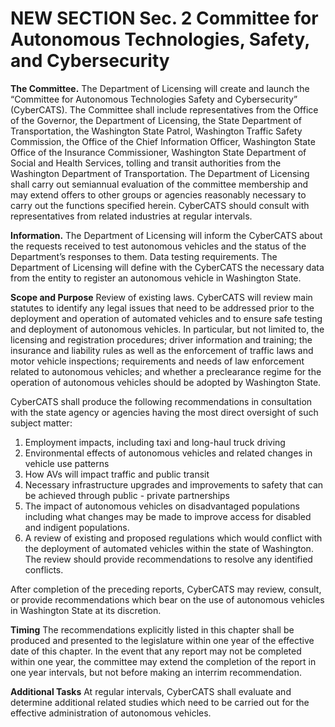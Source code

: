
# NEW SECTION Sec. 2 Committee for Autonomous Technologies, Safety, and Cybersecurity

**The Committee.** The Department of Licensing will create and launch the “Committee for Autonomous Technologies Safety and Cybersecurity” (CyberCATS). The Committee shall include representatives from the Office of the Governor, the Department of Licensing, the State Department of Transportation, the Washington State Patrol, Washington Traffic Safety Commission, the Office of the Chief Information Officer, Washington State Office of the Insurance Commissioner, Washington State Department of Social and Health Services, tolling and transit authorities from the Washington Department of Transportation. The Department of Licensing shall carry out semiannual evaluation of the committee membership and may extend offers to other groups or agencies reasonably necessary to carry out the functions specified herein.  CyberCATS should consult with representatives from related industries at regular intervals. 

**Information.** The Department of Licensing will inform the CyberCATS about the requests received to test autonomous vehicles and the status of the Department’s responses to them.
Data testing requirements. The Department of Licensing will define with the CyberCATS the necessary data from the entity to register an autonomous vehicle in Washington State. 

**Scope and Purpose**
Review of existing laws. CyberCATS will review main statutes to identify any legal issues that need to be addressed prior to the deployment and operation of automated vehicles and to ensure safe testing and deployment of autonomous vehicles. In particular, but not limited to, the licensing and registration procedures; driver information and training; the insurance and liability rules as well as the enforcement of traffic laws and motor vehicle inspections; requirements and needs of law enforcement related to autonomous vehicles; and whether a preclearance regime for the operation of autonomous vehicles should be adopted by Washington State. 

CyberCATS shall produce the following recommendations in consultation with the state agency or agencies having the most direct oversight of such subject matter:

1. Employment impacts, including taxi and long-haul truck driving
2. Environmental effects of autonomous vehicles and related changes in vehicle use patterns
3. How AVs will impact traffic and public transit
4. Necessary infrastructure upgrades and improvements to safety that can be achieved through public - private partnerships
5. The impact of autonomous vehicles on disadvantaged populations including what changes may be made to improve access for disabled and indigent populations. 
6. A review of existing and proposed regulations which would conflict with the deployment of automated vehicles within the state of Washington. The review should provide recommendations to resolve any identified conflicts. 
 
After completion of the preceding reports, CyberCATS may review, consult, or provide recommendations which bear on the use of autonomous vehicles in Washington State at its discretion.


**Timing**
The recommendations explicitly listed in this chapter shall be produced and presented to the legislature within one year of the effective date of this chapter. In the event that any report may not be completed within one year, the committee may extend the completion of the report in one year intervals, but not before making an interrim recommendation.   

**Additional Tasks**
At regular intervals, CyberCATS shall evaluate and determine additional related studies which need to be carried out for the effective administration of autonomous vehicles. 

